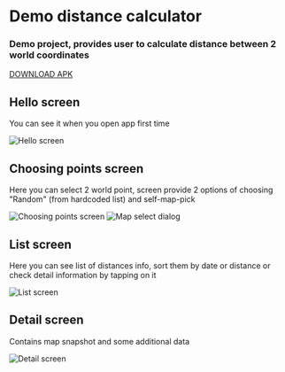 # Demo distance calculator
### Demo project, provides user to calculate distance between 2 world coordinates
[DOWNLOAD APK](gitRes/demo_distance_calculator_app_debug.apk)


## Hello screen
You can see it when you open app first time

![Hello screen](gitRes/helloS.png)

## Choosing points screen
Here you can select 2 world point, screen provide 2 options of choosing "Random" (from hardcoded list) and self-map-pick

![Choosing points screen](gitRes/pointsS.png)
![Map select dialog](gitRes/mapS.png)

## List screen
Here you can see list of distances info, sort them by date or distance or check detail information by tapping on it

![List screen](gitRes/listS.png)

## Detail screen
Contains map snapshot and some additional data

![Detail screen](gitRes/detailsS.png)
